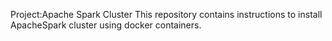Project:Apache Spark Cluster
This repository contains instructions to install ApacheSpark cluster using docker containers.



